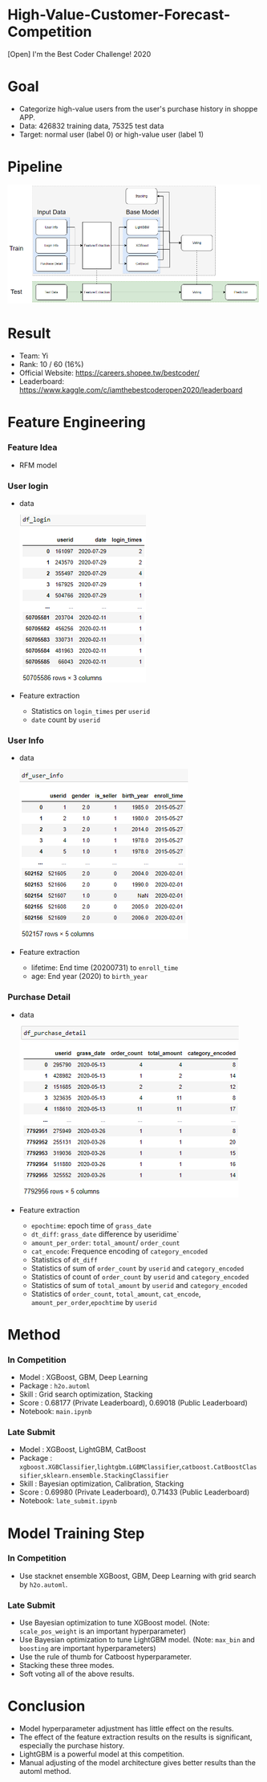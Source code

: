 # High-Value-Customer-Forecast-Competition
[Open] I'm the Best Coder Challenge! 2020

# Goal
* Categorize high-value users from the user's purchase history in shoppe APP.
* Data: 426832 training data, 75325 test data 
* Target: normal user (label 0) or high-value user (label 1)

# Pipeline
![Pipeline](./image/pipeline.png)


# Result
* Team: Yi
* Rank: 10 / 60 (16%)
* Official Website: https://careers.shopee.tw/bestcoder/
* Leaderboard: https://www.kaggle.com/c/iamthebestcoderopen2020/leaderboard

# Feature Engineering

### Feature Idea
* RFM model

### User login 
* data

    ![df_login](./image/df_login.png)

* Feature extraction
    * Statistics on `login_times` per `userid`
    * `date` count by `userid`
    
### User Info 
* data

    ![df_user_info](./image/df_user_info.png)

* Feature extraction
    * lifetime: End time (20200731) to `enroll_time`
    * age: End year (2020) to `birth_year`
      
### Purchase Detail
* data

    ![df_purchase_detail](./image/df_purchase_detail.png)

* Feature extraction
    * `epochtime`: epoch time of `grass_date`
    * `dt_diff`: `grass_date` difference by useridime`
    * `amount_per_order`: `total_amount`/ `order_count`
    * `cat_encode`: Frequence encoding of `category_encoded`
    * Statistics of `dt_diff`
    * Statistics of sum of `order_count` by `userid` and `category_encoded`
    * Statistics of count of `order_count` by `userid` and `category_encoded`
    * Statistics of sum of `total_amount` by `userid` and `category_encoded`
    * Statistics of `order_count`, `total_amount`, `cat_encode`, `amount_per_order`,`epochtime` by `userid`


# Method 

### In Competition
* Model : XGBoost, GBM, Deep Learning 
* Package : `h2o.automl`
* Skill : Grid search optimization, Stacking
* Score : 0.68177 (Private Leaderboard), 0.69018 (Public Leaderboard)
* Notebook: `main.ipynb`

### Late Submit
* Model : XGBoost, LightGBM, CatBoost
* Package : `xgboost.XGBClassifier`,`lightgbm.LGBMClassifier`,`catboost.CatBoostClassifier`,`sklearn.ensemble.StackingClassifier`
* Skill : Bayesian optimization, Calibration, Stacking
* Score : 0.69980 (Private Leaderboard), 0.71433 (Public Leaderboard)
* Notebook: `late_submit.ipynb`

# Model Training Step
### In Competition
* Use stacknet ensemble XGBoost, GBM, Deep Learning with grid search by `h2o.automl`.

### Late Submit
* Use Bayesian optimization to tune XGBoost model. (Note: `scale_pos_weight` is an important hyperparameter)
* Use Bayesian optimization to tune LightGBM model. (Note: `max_bin` and `boosting` are important hyperparameters)
* Use the rule of thumb for Catboost hyperparameter.
* Stacking these three modes.
* Soft voting all of the above results.

# Conclusion
* Model hyperparameter adjustment has little effect on the results.
* The effect of the feature extraction results on the results is significant, especially the purchase history.
* LightGBM is a powerful model at this competition.
* Manual adjusting of the model architecture gives better results than the automl method.